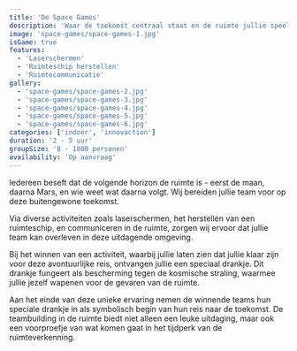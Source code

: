 ```yaml
---
title: 'De Space Games'
description: 'Waar de toekomst centraal staat en de ruimte jullie speelterrein is.'
image: 'space-games/space-games-1.jpg'
isGame: true
features:
  - 'Laserschermen'
  - 'Ruimteschip herstellen'
  - 'Ruimtecommunicatie'
gallery:
  - 'space-games/space-games-2.jpg'
  - 'space-games/space-games-3.jpg'
  - 'space-games/space-games-4.jpg'
  - 'space-games/space-games-5.jpg'
  - 'space-games/space-games-6.jpg'
categories: ['indoor', 'innovaction']
duration: '2 - 5 uur'
groupSize: '8 - 1000 personen'
availability: 'Op aanvraag'
---
```


Iedereen beseft dat de volgende horizon de ruimte is - eerst de maan, daarna Mars, en wie weet wat daarna volgt. Wij bereiden jullie team voor op deze buitengewone toekomst.

Via diverse activiteiten zoals laserschermen, het herstellen van een ruimteschip, en communiceren in de ruimte, zorgen wij ervoor dat jullie team kan overleven in deze uitdagende omgeving.

Bij het winnen van een activiteit, waarbij jullie laten zien dat jullie klaar zijn voor deze avontuurlijke reis, ontvangen jullie een speciaal drankje. Dit drankje fungeert als bescherming tegen de kosmische straling, waarmee jullie jezelf wapenen voor de gevaren van de ruimte.

Aan het einde van deze unieke ervaring nemen de winnende teams hun speciale drankje in als symbolisch begin van hun reis naar de toekomst. De teambuilding in de ruimte biedt niet alleen een leuke uitdaging, maar ook een voorproefje van wat komen gaat in het tijdperk van de ruimteverkenning.
